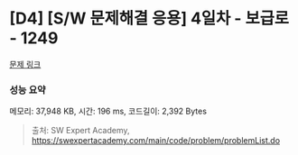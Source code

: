 # [D4] [S/W 문제해결 응용] 4일차 - 보급로 - 1249 

[문제 링크](https://swexpertacademy.com/main/code/problem/problemDetail.do?contestProbId=AV15QRX6APsCFAYD) 

### 성능 요약

메모리: 37,948 KB, 시간: 196 ms, 코드길이: 2,392 Bytes



> 출처: SW Expert Academy, https://swexpertacademy.com/main/code/problem/problemList.do